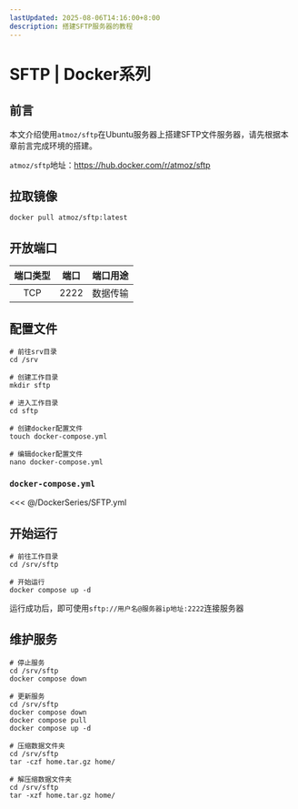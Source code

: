 ```yaml
---
lastUpdated: 2025-08-06T14:16:00+8:00
description: 搭建SFTP服务器的教程
---
```


# SFTP | Docker系列

## 前言

本文介绍使用`atmoz/sftp`在Ubuntu服务器上搭建SFTP文件服务器，请先根据本章前言完成环境的搭建。

`atmoz/sftp`地址：<https://hub.docker.com/r/atmoz/sftp>

## 拉取镜像

```shell
docker pull atmoz/sftp:latest
```

## 开放端口

| 端口类型 | 端口  | 端口用途 |
| :------: | :---: | :------: |
|   TCP    | 2222  | 数据传输 |

## 配置文件

```shell
# 前往srv目录
cd /srv

# 创建工作目录
mkdir sftp

# 进入工作目录
cd sftp

# 创建docker配置文件
touch docker-compose.yml

# 编辑docker配置文件
nano docker-compose.yml
```

### `docker-compose.yml`

<<< @/DockerSeries/SFTP.yml

## 开始运行

```shell
# 前往工作目录
cd /srv/sftp

# 开始运行
docker compose up -d
```

运行成功后，即可使用`sftp://用户名@服务器ip地址:2222`连接服务器

## 维护服务

```shell
# 停止服务
cd /srv/sftp
docker compose down

# 更新服务
cd /srv/sftp
docker compose down
docker compose pull
docker compose up -d

# 压缩数据文件夹
cd /srv/sftp
tar -czf home.tar.gz home/

# 解压缩数据文件夹
cd /srv/sftp
tar -xzf home.tar.gz home/
```

